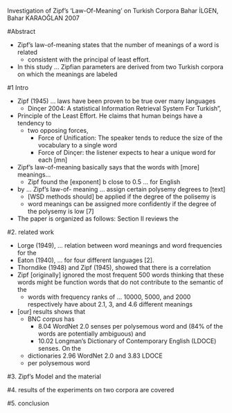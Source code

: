 Investigation of Zipf’s ‘Law-Of-Meaning’ on Turkish Corpora
Bahar İLGEN, Bahar KARAOĞLAN
2007

#Abstract

* Zipf’s law-of-meaning states that the number of meanings of a word is related
  * consistent with the principal of least effort. 
* In this study ... Zipfian parameters are derived from two Turkish corpora on
  which the meanings are labeled

#1 Intro

* Zipf (1945) ... laws have been proven to be true over many languages 
  * Dinçer 2004: A statistical Information Retrieval System For Turkish”, 
* Principle of the Least Effort. He claims that human beings have a tendency to
  * two opposing forces, 
    * Force of Unification: The speaker tends to reduce the size of the vocabulary to a single word
    * Force of Dinçer: the listener expects to hear a unique word for each [mn]
* Zipf’s law-of-meaning basically says that the words with [more] meanings...
  * Zipf found the [exponent] b close to 0.5 ... for English 
* by ... Zipf’s law-of- meaning ...  assign certain polysemy degrees to [text]
  * [WSD methods should] be applied if the degree of the polisemy is
  * word meanings can be assigned more confidently if the degree of the
    polysemy is low [7]
* The paper is organized as follows: Section II reviews the 

#2. related work

* Lorge (1949), ... relation between word meanings and word frequencies for the
* Eaton (1940), ... for four different languages [2].  
* Thorndike (1948) and Zipf (1945), showed that there is a correlation 
* Zipf [originally] ignored the most frequent 500 words thinking that these
  words might be function words that do not contribute to the semantic of the
  * words with frequency ranks of ... 10000, 5000, and 2000 respectively have
    about                               2.1,    3, and  4.6 different meanings
* [our] results shows that 
  * BNC _corpus_ has
    * 8.04 WordNet 2.0 senses per polysemous word and 
      (84% of the words are potentially ambiguous) and 
    * 10.02 Longman’s Dictionary of Contemporary English (LDOCE) senses. On the
  * dictionaries
    2.96 WordNet 2.0 and 
    3.83 LDOCE 
  * per polysemous word

#3. Zipf’s Model and the material

#4. results of the experiments on two corpora are covered

#5. conclusion
